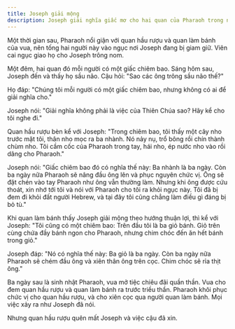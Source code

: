 ```yaml
---
title: Joseph giải mộng
description: Joseph giải nghĩa giấc mơ cho hai quan của Pharaoh trong ngục, dự báo số phận của họ và thể hiện sự khôn ngoan cùng lòng tin vào Thiên Chúa.
---
```


Một thời gian sau, Pharaoh nổi giận với quan hầu rượu và quan làm bánh của vua, nên tống hai người này vào ngục nơi Joseph đang bị giam giữ. Viên cai ngục giao họ cho Joseph trông nom.

Một đêm, hai quan đó mỗi người có một giấc chiêm bao. Sáng hôm sau, Joseph đến và thấy họ sầu não. Cậu hỏi: "Sao các ông trông sầu não thế?"

Họ đáp: "Chúng tôi mỗi người có một giấc chiêm bao, nhưng không có ai để giải nghĩa cho."

Joseph nói: "Giải nghĩa không phải là việc của Thiên Chúa sao? Hãy kể cho tôi nghe đi."

Quan hầu rượu bèn kể với Joseph: "Trong chiêm bao, tôi thấy một cây nho trước mặt tôi, thân nho mọc ra ba nhành. Nó nảy nụ, trổ bông rồi chín thành chùm nho. Tôi cầm cốc của Pharaoh trong tay, hái nho, ép nước nho vào rồi dâng cho Pharaoh."

Joseph nói: "Giấc chiêm bao đó có nghĩa thế này: Ba nhành là ba ngày. Còn ba ngày nữa Pharaoh sẽ nâng đầu ông lên và phục nguyên chức vị. Ông sẽ đặt chén vào tay Pharaoh như ông vẫn thường làm. Nhưng khi ông được cứu thoát, xin nhớ tới tôi và nói với Pharaoh cho tôi ra khỏi ngục này. Tôi đã bị đem đi khỏi đất người Hebrew, và tại đây tôi cũng chẳng làm điều gì đáng bị bỏ tù."

Khi quan làm bánh thấy Joseph giải mộng theo hướng thuận lợi, thì kể với Joseph: "Tôi cũng có một chiêm bao: Trên đầu tôi là ba giỏ bánh. Giỏ trên cùng chứa đầy bánh ngon cho Pharaoh, nhưng chim chóc đến ăn hết bánh trong giỏ."

Joseph đáp: "Nó có nghĩa thế này: Ba giỏ là ba ngày. Còn ba ngày nữa Pharaoh sẽ chém đầu ông và xiên thân ông trên cọc. Chim chóc sẽ rỉa thịt ông."

Ba ngày sau là sinh nhật Pharaoh, vua mở tiệc chiêu đãi quần thần. Vua cho đem quan hầu rượu và quan làm bánh ra trước triều thần. Pharaoh khôi phục chức vị cho quan hầu rượu, và cho xiên cọc qua người quan làm bánh. Mọi việc xảy ra như Joseph đã nói.

Nhưng quan hầu rượu quên mất Joseph và việc cậu đã xin.